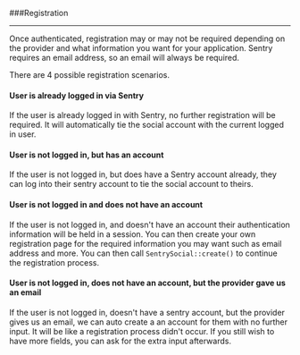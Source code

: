 ###Registration

----------

Once authenticated, registration may or may not be required depending on the provider and what information you want for your application.  Sentry requires an email address, so an email will always be required.

There are 4 possible registration scenarios.

#### User is already logged in via Sentry

If the user is already logged in with Sentry, no further registration will be required.  It will automatically tie the social account with the current logged in user.

#### User is not logged in, but has an account

If the user is not logged in, but does have a Sentry account already, they can log into their sentry account to tie the social account to theirs.

#### User is not logged in and does not have an account

If the user is not logged in, and doesn't have an account their authentication information will be held in a session.  You can then create your own registration page for the required information you may want such as email address and more.  You can then call `SentrySocial::create()` to continue the registration process.

#### User is not logged in, does not have an account, but the provider gave us an email

If the user is not logged in, doesn't have a sentry account, but the provider gives us an email, we can auto create a an account for them with no further input.  It will be like a registration process didn't occur.  If you still wish to have more fields, you can ask for the extra input afterwards.
